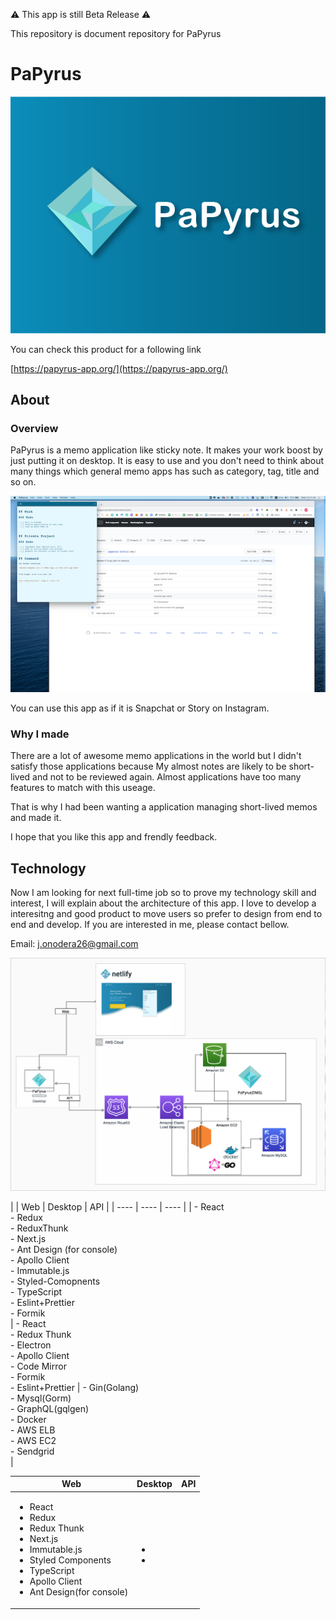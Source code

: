 
:warning: This app is still Beta Release :warning:

 This repository is document repository for PaPyrus

# PaPyrus

<a href="https://papyrus-app.org/">
 <img src="./assets/images/papyrus-thumbnail.png" alt="papyrus thumbnail" />
</a>

You can check this product for a following link

[https://papyrus-app.org/](https://papyrus-app.org/)

## About

### Overview

PaPyrus is a memo application like sticky note. It makes your work boost by just putting it on desktop.
It is easy to use and you don't need to think about many things which general memo apps has such as category, tag, title and so on.

![papyrus on desktop](./assets/images/papyrus-on-desktop.png)

You can use this app as if it is Snapchat or Story on Instagram.

### Why I made

There are a lot of awesome memo applications in the world but I didn't satisfy those applications because
My almost notes are likely to be short-lived and not to be reviewed again.
Almost applications have too many features to match with this useage.

That is why I had been wanting a application managing short-lived memos and made it.

I hope that you like this app and frendly feedback.

## Technology

Now I am looking for next full-time job so to prove my technology skill and interest, I will explain about the architecture of this app.
I love to develop a interesitng and good product to move users so prefer to design from end to end and develop.
If you are interested in me, please contact bellow.

Email: j.onodera26@gmail.com

![system architecture diagram](./assets/images/papyrus-architecture.png)

| | Web | Desktop | API |
| ---- | ---- | ---- |
| - React<br/>- Redux<br/>- ReduxThunk<br/>- Next.js<br/>- Ant Design (for console)<br/>- Apollo Client<br/>- Immutable.js<br/>- Styled-Comopnents<br/>- TypeScript<br/>- Eslint+Prettier<br/>- Formik<br/> | - React<br/> - Redux Thunk<br/> - Electron<br/> - Apollo Client<br/> - Code Mirror<br/> - Formik<br/> - Eslint+Prettier | - Gin(Golang)<br/> - Mysql(Gorm)<br/> - GraphQL(gqlgen)<br/> - Docker<br/> - AWS ELB<br/> - AWS EC2<br/> - Sendgrid<br/> |

<table>
 <thead>
  <tr>
   <th>Web</th>
   <th>Desktop</th>
   <th>API</th>
  </tr>
 </thead>
 <tbody>
  <tr>
   <td>
      <ul>
       <li>React</li>
              <li>Redux</li>
              <li>Redux Thunk</li>
              <li>Next.js</li>
              <li>Immutable.js</li>
              <li>Styled Components</li>
              <li>TypeScript</li>
              <li>Apollo Client</li>
              <li>Ant Design(for console)</li>
      </ul>
   </td>
   <td>
    　<ul>
        <li></li>
        <li></li>
     </ul>
   </td>
   <td></td>
  </tr>
 </tbody>
</table>








